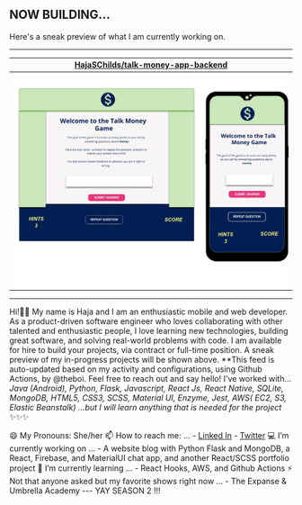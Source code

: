 ## NOW BUILDING...

Here's a sneak preview of what I am currently working on.

---

| [HajaSChilds/talk-money-app-backend](https://github.com/HajaSChilds/talk-money-app-backend) |
| :-: |
| <a href="https://github.com/HajaSChilds/talk-money-app-backend"><img src="https://github.com/HajaSChilds/talk-money-app-backend/raw/master/DISPLAY.jpg" alt="HajaSChilds/talk-money-app-backend" title="HajaSChilds/talk-money-app-backend" width="NaN" height="NaN"></a> |



---

Hi!👋🏽  My name is Haja and I am an enthusiastic mobile and web developer. As a product-driven software engineer who loves collaborating with other talented and enthusiastic people, I love learning new technologies, building great software, and solving real-world problems with code. I am available for hire to build your projects, via contract or full-time position. A sneak preview of my in-progress projects will be shown above. **This feed is auto-updated based on my activity and configurations, using Github Actions, by @theboi.  Feel free to reach out and say hello!
I've worked with... *Java (Android), Python, Flask, Javascript, React Js, React Native, SQLite, MongoDB, HTML5, CSS3, SCSS, Material UI, Enzyme, Jest, AWS( EC2, S3, Elastic Beanstalk) ...but I will learn anything that is needed for the project* ✨✨✨

😄 My Pronouns: She/her
📫 How to reach me: ... - [Linked In](https://www.linkedin.com/in/haja-childs-dev-md/) - [Twitter](https://twitter.com/tech_natural)
💻 I’m currently working on ... - A website blog with Python Flask and MongoDB, a React, Firebase, and MaterialUI chat app, and another React/SCSS portfolio project
🌱 I’m currently learning ... - React Hooks, AWS, and Github Actions
⚡ Not that anyone asked but my favorite shows right now ... - The Expanse  &  Umbrella Academy --- YAY SEASON 2 !!!